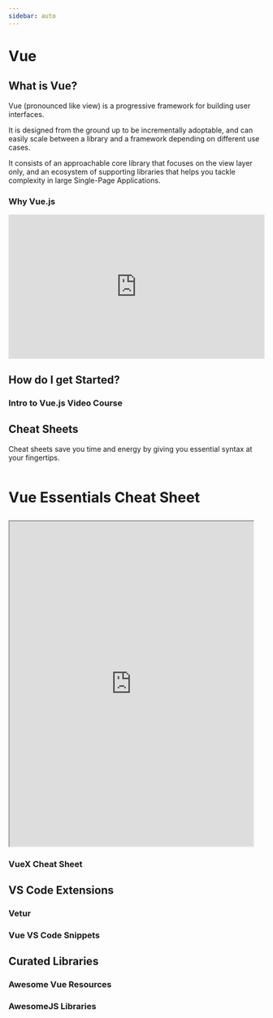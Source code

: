 ```yaml
---
sidebar: auto
---
```


# Vue

## What is Vue?

Vue (pronounced like view) is a progressive framework for building user interfaces.

It is designed from the ground up to be incrementally adoptable, and can easily scale between a library and a framework depending on different use cases.

It consists of an approachable core library that focuses on the view layer only, and an ecosystem of supporting libraries that helps you tackle complexity in large Single-Page Applications.

### Why Vue.js

<div style="padding:56.25% 0 0 0;position:relative;"><iframe src="https://player.vimeo.com/video/247494684?autoplay=1&color=4fc08d&title=0&byline=0&portrait=0" style="position:absolute;top:0;left:0;width:100%;height:100%;" frameborder="0" allow="autoplay; fullscreen" allowfullscreen></iframe></div><script src="https://player.vimeo.com/api/player.js"></script>

## How do I get Started?

### Intro to Vue.js Video Course

<LevelWithButton image="https://firebasestorage.googleapis.com/v0/b/vue-mastery.appspot.com/o/flamelink%2Fmedia%2F1578365059649_0.gif?alt=media&token=cbde36f7-8aff-4ed0-a72f-eae0462814bc"
desc="In this course, you will learn the fundamentals of Vue as you build the a product page!" button="Start Learning!" link="https://www.vuemastery.com/courses/intro-to-vue-js/vue-instance" />

## Cheat Sheets

Cheat sheets save you time and energy by giving you essential syntax at your fingertips.

<div class="scrolling-wrapper">
  
  <div class="scroll-child">

### Vue Essentials Cheat Sheet

   <iframe src="https://www.vuemastery.com/pdf/Vue-Essentials-Cheat-Sheet.pdf" width="480" height="640"></iframe>
   </div>

   <div class="scroll-child">

### Vue 3 Cheat Sheet

   <iframe src="https://www.vuemastery.com/pdf/Vue-3-Cheat-Sheet.pdf" width="480" height="640"></iframe>
   </div>

   <div class="scroll-child">

### Nuxt Essentials Cheat Sheet

   <iframe src="https://www.vuemastery.com/pdf/Nuxtjs-Cheat-Sheet.pdf" width="480" height="640"></iframe>
   </div>

</div>

### VueX Cheat Sheet

<LevelWithButton image="https://external-content.duckduckgo.com/iu/?u=http%3A%2F%2Fwww.onlinecode.org%2Fwp-content%2Fuploads%2F2017%2F05%2Fflow-of-vuejs-vuex.png" link="https://vuejs-tips.github.io/vuex-cheatsheet/" button="Check it out!" desc="Essential syntax for Vue's official state management library at your fingertips!"/>

## VS Code Extensions

### Vetur

<LevelWithButton image="https://octref.gallerycdn.vsassets.io/extensions/octref/vetur/0.24.0/1583367754374/Microsoft.VisualStudio.Services.Icons.Default" link="https://marketplace.visualstudio.com/items?itemName=octref.vetur" button="Check it out!" desc="Get powerful syntax highlighting for .vue files in VS Code!"/>

### Vue VS Code Snippets

<LevelWithButton :imageRight="false" image="https://s3-us-west-2.amazonaws.com/s.cdpn.io/28963/vue-snippet-hero.gif" link="https://marketplace.visualstudio.com/items?itemName=sdras.vue-vscode-snippets" button="Check it out!" desc="Snippets that will supercharge your Vue workflow"/>

## Curated Libraries

### Awesome Vue Resources

<LevelWithButton image="https://github.com/sindresorhus/awesome/raw/master/media/logo.png" link="https://github.com/vuejs/awesome-vue" button="Check it out!" desc="A curated list of awesome resources, projects, and other things related to Vue.js"/>

### AwesomeJS Libraries

<LevelWithButton :imageRight="false" image="https://pbs.twimg.com/profile_images/1179900479054200832/GiffpVcI_400x400.png" link="https://awesomejs.dev/for/vue/" button="Check it out!" desc="Find awesome packages for Vue on AwesomeJS!"/>

<style scoped>
.scrolling-wrapper {
  display: flex;
  flex-wrap: nowrap;
  overflow-x: auto;

}
.scroll-child {
    flex: 0 0 auto;
    margin-right: 36px;
    font-size: 24px
  }

.vue-mastery {
    background-color: #3eaf7c;
    padding: 1em 1.25em;
    border-radius: 6px;
    color: #FFFFFF;
    position: relative;
    margin-top: 1em;
}

.vue-mastery a {
    color: #FFFFFF !important;
    position: relative;
    padding-left: 36px;
}
</style>
